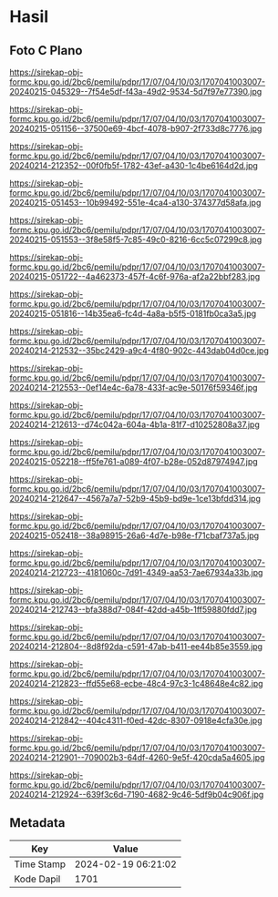 # Hasil

## Foto C Plano

https://sirekap-obj-formc.kpu.go.id/2bc6/pemilu/pdpr/17/07/04/10/03/1707041003007-20240215-045329--7f54e5df-f43a-49d2-9534-5d7f97e77390.jpg

https://sirekap-obj-formc.kpu.go.id/2bc6/pemilu/pdpr/17/07/04/10/03/1707041003007-20240215-051156--37500e69-4bcf-4078-b907-2f733d8c7776.jpg

https://sirekap-obj-formc.kpu.go.id/2bc6/pemilu/pdpr/17/07/04/10/03/1707041003007-20240214-212352--00f0fb5f-1782-43ef-a430-1c4be6164d2d.jpg

https://sirekap-obj-formc.kpu.go.id/2bc6/pemilu/pdpr/17/07/04/10/03/1707041003007-20240215-051453--10b99492-551e-4ca4-a130-374377d58afa.jpg

https://sirekap-obj-formc.kpu.go.id/2bc6/pemilu/pdpr/17/07/04/10/03/1707041003007-20240215-051553--3f8e58f5-7c85-49c0-8216-6cc5c07299c8.jpg

https://sirekap-obj-formc.kpu.go.id/2bc6/pemilu/pdpr/17/07/04/10/03/1707041003007-20240215-051722--4a462373-457f-4c6f-976a-af2a22bbf283.jpg

https://sirekap-obj-formc.kpu.go.id/2bc6/pemilu/pdpr/17/07/04/10/03/1707041003007-20240215-051816--14b35ea6-fc4d-4a8a-b5f5-0181fb0ca3a5.jpg

https://sirekap-obj-formc.kpu.go.id/2bc6/pemilu/pdpr/17/07/04/10/03/1707041003007-20240214-212532--35bc2429-a9c4-4f80-902c-443dab04d0ce.jpg

https://sirekap-obj-formc.kpu.go.id/2bc6/pemilu/pdpr/17/07/04/10/03/1707041003007-20240214-212553--0ef14e4c-6a78-433f-ac9e-50176f59346f.jpg

https://sirekap-obj-formc.kpu.go.id/2bc6/pemilu/pdpr/17/07/04/10/03/1707041003007-20240214-212613--d74c042a-604a-4b1a-81f7-d10252808a37.jpg

https://sirekap-obj-formc.kpu.go.id/2bc6/pemilu/pdpr/17/07/04/10/03/1707041003007-20240215-052218--ff5fe761-a089-4f07-b28e-052d87974947.jpg

https://sirekap-obj-formc.kpu.go.id/2bc6/pemilu/pdpr/17/07/04/10/03/1707041003007-20240214-212647--4567a7a7-52b9-45b9-bd9e-1ce13bfdd314.jpg

https://sirekap-obj-formc.kpu.go.id/2bc6/pemilu/pdpr/17/07/04/10/03/1707041003007-20240215-052418--38a98915-26a6-4d7e-b98e-f71cbaf737a5.jpg

https://sirekap-obj-formc.kpu.go.id/2bc6/pemilu/pdpr/17/07/04/10/03/1707041003007-20240214-212723--4181060c-7d91-4349-aa53-7ae67934a33b.jpg

https://sirekap-obj-formc.kpu.go.id/2bc6/pemilu/pdpr/17/07/04/10/03/1707041003007-20240214-212743--bfa388d7-084f-42dd-a45b-1ff59880fdd7.jpg

https://sirekap-obj-formc.kpu.go.id/2bc6/pemilu/pdpr/17/07/04/10/03/1707041003007-20240214-212804--8d8f92da-c591-47ab-b411-ee44b85e3559.jpg

https://sirekap-obj-formc.kpu.go.id/2bc6/pemilu/pdpr/17/07/04/10/03/1707041003007-20240214-212823--ffd55e68-ecbe-48c4-97c3-1c48648e4c82.jpg

https://sirekap-obj-formc.kpu.go.id/2bc6/pemilu/pdpr/17/07/04/10/03/1707041003007-20240214-212842--404c4311-f0ed-42dc-8307-0918e4cfa30e.jpg

https://sirekap-obj-formc.kpu.go.id/2bc6/pemilu/pdpr/17/07/04/10/03/1707041003007-20240214-212901--709002b3-64df-4260-9e5f-420cda5a4605.jpg

https://sirekap-obj-formc.kpu.go.id/2bc6/pemilu/pdpr/17/07/04/10/03/1707041003007-20240214-212924--639f3c6d-7190-4682-9c46-5df9b04c906f.jpg


## Metadata

| Key        | Value               |
| ---------- | ------------------- |
| Time Stamp | 2024-02-19 06:21:02 |
| Kode Dapil | 1701                |




